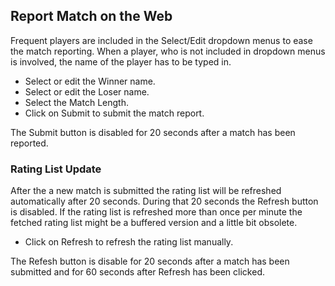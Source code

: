 ## Report Match on the Web

Frequent players are included in the Select/Edit dropdown menus to ease the match reporting.
When a player, who is not included in dropdown menus is involved, the name of the player has to be typed in.

- Select or edit the Winner name.
- Select or edit the Loser name.
- Select the Match Length.
- Click on Submit to submit the match report.

The Submit button is disabled for 20 seconds after a match has been reported.

### Rating List Update

After the a new match is submitted the rating list will be refreshed automatically after 20 seconds.
During that 20 seconds the Refresh button is disabled.
If the rating list is refreshed more than once per minute the fetched rating list might be a buffered version and a little bit obsolete.

- Click on Refresh to refresh the rating list manually.

The Refesh button is disable for 20 seconds after a match has been submitted and for 60 seconds after Refresh has been clicked.
